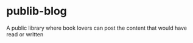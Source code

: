# publib-blog
A public library where book lovers can post the content that would have read or written
